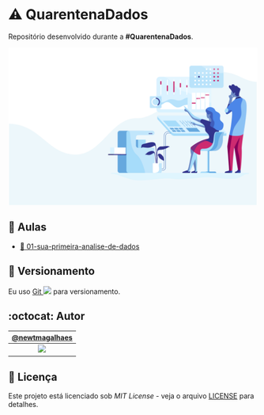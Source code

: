 # :warning: QuarentenaDados

Repositório desenvolvido durante a **#QuarentenaDados**.

![#QuarentenaDados](./assets/header.svg "#QuarentenaDados")

## :bookmark_tabs: Aulas

- [:bookmark: 01-sua-primeira-analise-de-dados](./aulas/aula1/sua-primeira-analise-de-dados.md "Texto da aula 01")

## :pencil: Versionamento

Eu uso [Git <img src="https://raw.github.com/newtmagalhaes/Aprendendo-Linguagens/master/images/logos/git.svg?sanitize=true" width="15">](https://git-scm.com/ "Site oficial do Git") para versionamento.

## :octocat: Autor

|                                   [@newtmagalhaes][autor]                                    |
| :------------------------------------------------------------------------------------------: |
| [<img src="https://avatars1.githubusercontent.com/u/55257893?s=460&v=4" width="100">][autor] |

## :scroll: Licença

Este projeto está licenciado sob _MIT License_ - veja o arquivo [LICENSE](./LICENSE "Licença do repositório") para detalhes.

[autor]: https://github.com/newtmagalhaes "Perfil do autor"
